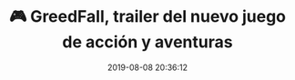 ---
author_profile: false
title: "🎮 GreedFall, trailer del nuevo juego de acción y aventuras"
description: "🎮 GreedFall, trailer del nuevo juego de acción y aventuras"
excerpt: "🎮 GreedFall, trailer del nuevo juego de acción y aventuras"
header:
  video:
    id: jYkqIWUNzPE
    provider: youtube
comments: true
date: 2019-08-08 20:36:12
tags:
- Acción
- Aventura
- Fantasía
- Trailer
categories:
- Vídeo Videojuegos
sidebar:
- title: "Menú de Vídeos"
  nav: vteca
---